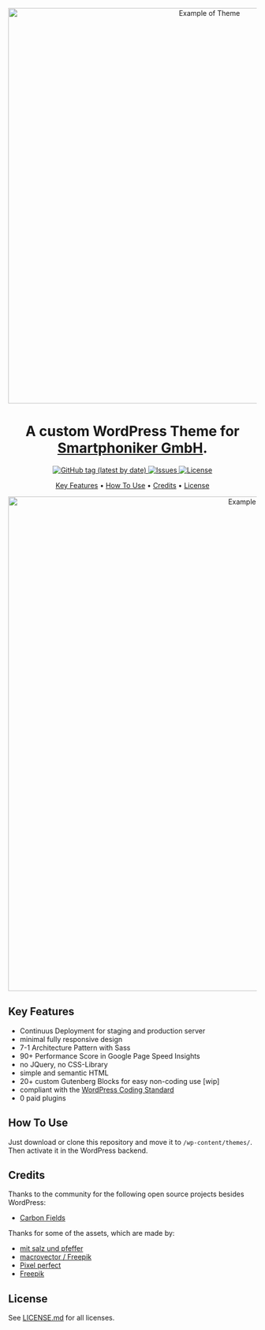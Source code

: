 <p align="center">
  <img src="https://github.com/TobiasPrt/smartphoniker_theme/blob/master/smartphoniker_2021_primary.png?raw=true" alt="Example of Theme" width="800">
<p>

<h1 align="center">
  A custom WordPress Theme for <a href="https://smartphoniker.de">Smartphoniker GmbH</a>.
</h1>

<p align="center">
  <a href="https://github.com/TobiasPrt/smartphoniker_theme/releases/">
    <img alt="GitHub tag (latest by date)" src="https://img.shields.io/github/v/tag/TobiasPrt/smartphoniker_theme?label=version">
  </a>
  <a href="https://github.com/TobiasPrt/smartphoniker_theme/issues/">
    <img src="https://img.shields.io/github/issues/TobiasPrt/smartphoniker_theme"
         alt="Issues">
  </a>
  <a href="https://github.com/TobiasPrt/smartphoniker_theme/LICENSE.md">
    <img src="https://img.shields.io/github/license/TobiasPrt/smartphoniker_theme"
         alt="License">
  </a>  
</p>

<p align="center">
  <a href="#key-features">Key Features</a> •
  <a href="#how-to-use">How To Use</a> •
  <a href="#credits">Credits</a> •
  <a href="#license">License</a>
</p>

<p align="center">
  <img src="https://github.com/TobiasPrt/smartphoniker_theme/blob/master/smartphoniker_2021_secondary.png?raw=true" alt="Example of Theme" width="1000">
<p>

## Key Features

- Continuus Deployment for staging and production server
- minimal fully responsive design
- 7-1 Architecture Pattern with Sass
- 90+ Performance Score in Google Page Speed Insights
- no JQuery, no CSS-Library
- simple and semantic HTML
- 20+ custom Gutenberg Blocks for easy non-coding use [wip]
- compliant with the [WordPress Coding Standard](https://make.wordpress.org/core/handbook/best-practices/coding-standards/php/#formatting-sql-statements)
- 0 paid plugins

## How To Use

Just download or clone this repository and move it to `/wp-content/themes/`. Then activate it in the WordPress backend.

## Credits

Thanks to the community for the following open source projects besides WordPress:
- [Carbon Fields](https://github.com/htmlburger/carbon-fields)

Thanks for some of the assets, which are made by:

- [mit salz und pfeffer](https://www.grafisch-sagt-moin.com/)
- [macrovector / Freepik](https://www.freepik.com)
- [Pixel perfect](https://www.flaticon.com/de/autoren/pixel-perfect)
- [Freepik](https://www.flaticon.com/authors/freepik)

## License

See [LICENSE.md](https://github.com/TobiasPrt/smartphoniker_theme/blob/master/LICENSE.md) for all licenses.
